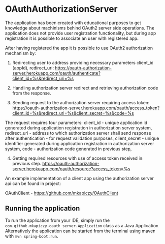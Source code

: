 # OAuthAuthorizationServer

The application has been created with educational purposes to get knowledge about machinisms behind OAuth2 server side operations. The application does not provide user registration functionality, but during app registration it is possible to associate an user with registered app.

After having registered the app it is possible to use OAuth2 authorization mechanism by:

1. Redirecting user to address providing necessary parameters client_id (appId), redirect_uri: 
https://oauth-authorization-server.herokuapp.com/oauth/authenticate?client_id=%s&redirect_uri=%s

2. Handling authorization server redirect and retrieving authorization code from the response.

3. Sending request to the authorization server requiring access token:
https://oauth-authorization-server.herokuapp.com/oauth/access_token?client_id=%s&redirect_uri=%s&client_secret=%s&code=%s

The request requires four parameters:
client_id - unique application id generated during application registration in authorization server system,
redirect_uri - address to which authorization server shall send response after authentication - for request validation purposes,
client_secret - unique identifier generated during application registration in authorization server system,
code - authorization code generated in previous step,

4. Getting required resources with use of access token received in previous step.
https://oauth-authorization-server.herokuapp.com/oauth/resource?access_token=%s

An example implementation of a client app using the authorization server api can be found in project:

OAuthClient - https://github.com/mkapiczy/OAuthClient

## Running the application

To run the application from your IDE, simply run the `com.github.mkapiczy.oauth_server.Application` class as
a Java Application.
Alternatively the application can be started from the terminal using maven with `mvn spring-boot:run`.



